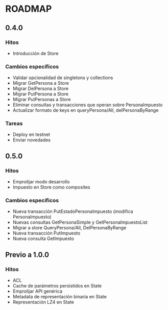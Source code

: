 # ROADMAP

## 0.4.0

### Hitos

- Introducción de Store

### Cambios específicos

- Validar opcionalidad de singletons y collections
- Migrar GetPersona a Store
- Migrar DelPersona a Store
- Migrar PutPersona a Store
- Migrar PutPersonas a Store
- Eliminar consultas y transacciones que operan sobre PersonaImpuesto
- Actualizar formato de keys en queryPersona/All, delPersonaByRange

### Tareas

- Deploy en testnet
- Enviar novedades

## 0.5.0

### Hitos

- Emprolijar modo desarrollo
- Impuesto en Store como composites

### Cambios específicos

- Nueva transacción PutEstadoPersonaImpuesto (modifica PersonaImpuesto)
- Nuevas consultas GetPersonaSimple y GetPersonaImpuestoList
- Migrar a store QueryPersona/All, DelPersonaByRange
- Nueva transacción PutImpuesto
- Nueva consulta GetImpuesto

## Previo a 1.0.0

### Hitos

- ACL
- Cache de parámetros persistidos en State
- Emprolijar API genérica
- Metadata de representación binaria en State
- Representación LZ4 en State
